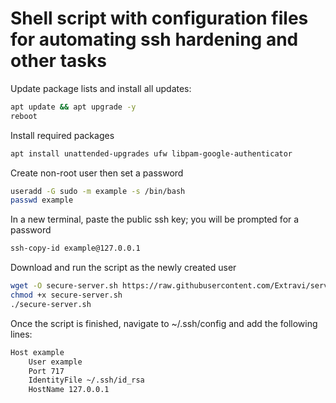 # Shell script with configuration files for automating ssh hardening and other tasks 

Update package lists and install all updates:

```bash
apt update && apt upgrade -y
reboot
```

Install required packages

```bash
apt install unattended-upgrades ufw libpam-google-authenticator
```

Create non-root user then set a password

```bash
useradd -G sudo -m example -s /bin/bash
passwd example
```

In a new terminal, paste the public ssh key; you will be prompted for a password

```bash
ssh-copy-id example@127.0.0.1
```

Download and run the script as the newly created user

```bash
wget -O secure-server.sh https://raw.githubusercontent.com/Extravi/server-security/main/secure-server.sh
chmod +x secure-server.sh
./secure-server.sh
```


Once the script is finished, navigate to ~/.ssh/config and add the following lines:

```bash
Host example
	User example
	Port 717
	IdentityFile ~/.ssh/id_rsa
	HostName 127.0.0.1
```
